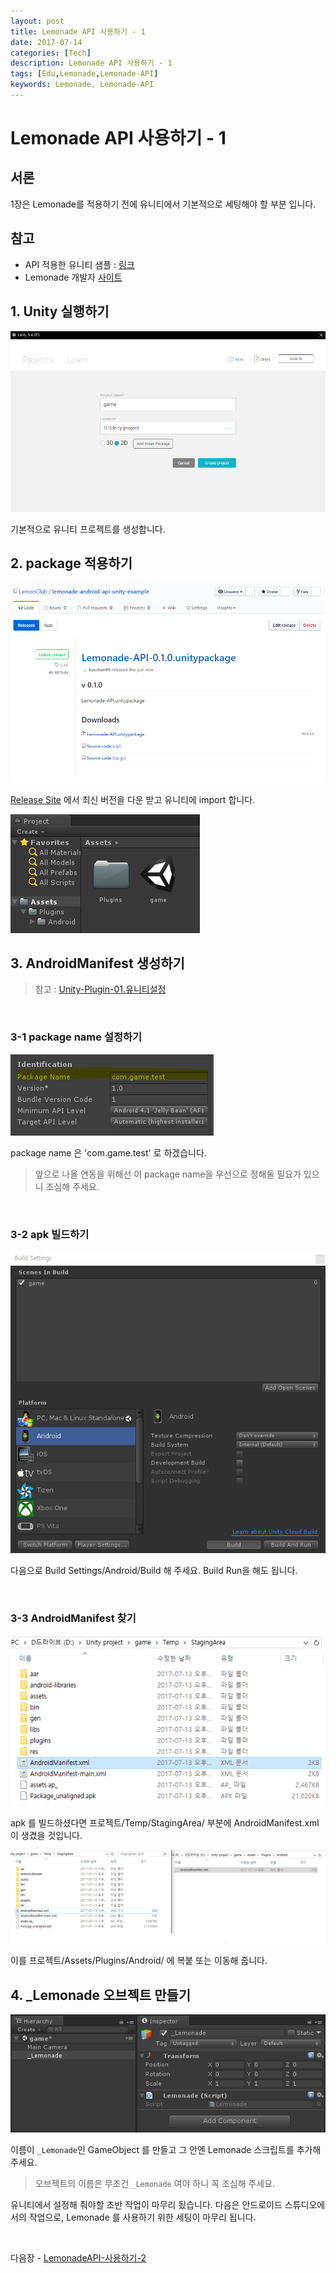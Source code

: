 ```yaml
---
layout: post
title: Lemonade API 사용하기 - 1
date: 2017-07-14
categories: [Tech]
description: Lemonade API 사용하기 - 1
tags: [Edu,Lemonade,Lemonade-API]
keywords: Lemonade, Lemonade-API
---
```


# Lemonade API 사용하기 - 1

## 서론
1장은 Lemonade를 적용하기 전에 유니티에서 기본적으로 세팅해야 할 부분 입니다.


## 참고
- API 적용한 유니티 샘플 : [링크](https://github.com/LemonClub/lemonade-android-api-unity-example)
- Lemonade 개발자 [사이트](http://lemontree.dothome.co.kr/lemonade/)


## 1. Unity 실행하기
![1](/assets/img/2017-7-20-LemonadeAPI-func/1.png)

기본적으로 유니티 프로젝트를 생성합니다.


## 2. package 적용하기
![3](/assets/img/2017-7-20-LemonadeAPI-func/3.PNG)

[Release Site](https://github.com/LemonClub/lemonade-android-api-unity-example/releases) 에서 최신 버전을 다운 받고 유니티에 import 합니다.

![4](/assets/img/2017-7-20-LemonadeAPI-func//4.PNG)


## 3. AndroidManifest 생성하기
> 참고 :  [Unity-Plugin-01.유니티설정](https://kyechan99.github.io/edu/2017/03/23/Unity-Plugin-01.%EC%9C%A0%EB%8B%88%ED%8B%B0%EC%84%A4%EC%A0%95.html)

<br/>

### 3-1 package name 설정하기
![1](/assets/img/2017-7-20-LemonadeAPI-func/6.PNG)

package name 은 'com.game.test' 로 하겠습니다.

> 앞으로 나올 연동을 위해선 이 package name을 우선으로 정해둘 필요가 있으니 조심해 주세요.

<br/>

### 3-2 apk 빌드하기
![1](/assets/img/2017-7-20-LemonadeAPI-func/7.PNG)

다음으로 Build Settings/Android/Build 해 주세요.
Build Run을 해도 됩니다.

<br/>

### 3-3 AndroidManifest 찾기
![1](/assets/img/2017-7-20-LemonadeAPI-func/8.PNG)

apk 를 빌드하셨다면 프로젝트/Temp/StagingArea/ 부분에 AndroidManifest.xml 이 생겼을 것입니다.

![1](/assets/img/2017-7-20-LemonadeAPI-func/9.PNG)

이를 프로젝트/Assets/Plugins/Android/ 에 복붙 또는 이동해 줍니다.


## 4. _Lemonade 오브젝트 만들기
![1](/assets/img/2017-7-20-LemonadeAPI-func/34.PNG)

이름이 `_Lemonade`인 GameObject 를 만들고 그 안엔 Lemonade 스크립트를 추가해 주세요.

> 오브젝트의 이름은 무조건 `_Lemonade` 여야 하니 꼭 조심해 주세요.


유니티에서 설정해 줘야할 초반 작업이 마무리 됬습니다.
다음은 안드로이드 스튜디오에서의 작업으로, Lemonade 를 사용하기 위한 세팅이 마무리 됩니다.

<br/>

다음장 - [LemonadeAPI-사용하기-2](/edu/2017/07/18/LemonadeAPI-desc-2)

